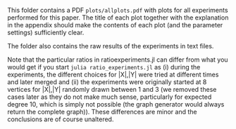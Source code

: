 This folder contains a PDF ```plots/allplots.pdf``` with plots for all experiments performed for this paper. The title of each plot together with the explanation in the appendix should make the contents of each plot (and the parameter settings) sufficiently clear.

The folder also contains the raw results of the experiments in text files.

Note that the particular ratios in ratioexperiments.jl can differ from what you would get if you start ```julia ratio_experiments.jl``` as (i) during the experiments, the different choices for |X|,|Y| were tried at different times and later merged and (ii) the experiments were originally started at 8 vertices for |X|,|Y| randomly drawn between 1 and 3 (we removed these cases later as they do not make much sense, particularly for expected degree 10, which is simply not possible (the graph generator would always return the complete graph)). These differences are minor and the conclusions are of course unaltered.
